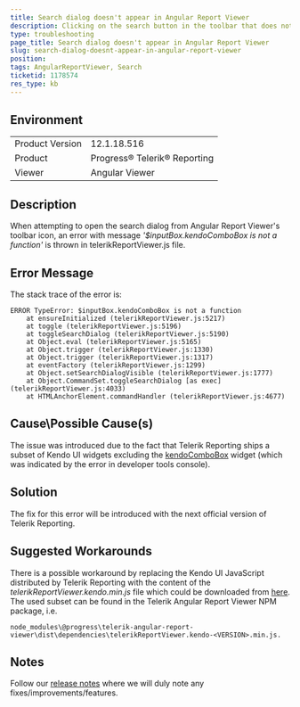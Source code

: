 ```yaml
---
title: Search dialog doesn't appear in Angular Report Viewer
description: Clicking on the search button in the toolbar that does not show the search dialog.
type: troubleshooting
page_title: Search dialog doesn't appear in Angular Report Viewer
slug: search-dialog-doesnt-appear-in-angular-report-viewer
position: 
tags: AngularReportViewer, Search
ticketid: 1178574
res_type: kb
---
```


## Environment
<table>
	<tr>
		<td>Product Version</td>
		<td>12.1.18.516</td>
	</tr>
	<tr>
		<td>Product</td>
		<td>Progress® Telerik® Reporting </td>
	</tr>
	<tr>
		<td>Viewer</td>
		<td>Angular Viewer</td>
	</tr>
</table>


## Description
When attempting to open the search dialog from Angular Report Viewer's toolbar icon, an error with message *'$inputBox.kendoComboBox is not a function'* is thrown in telerikReportViewer.js file. 

## Error Message
The stack trace of the error is:
```
ERROR TypeError: $inputBox.kendoComboBox is not a function
    at ensureInitialized (telerikReportViewer.js:5217)
    at toggle (telerikReportViewer.js:5196)
    at toggleSearchDialog (telerikReportViewer.js:5190)
    at Object.eval (telerikReportViewer.js:5165)
    at Object.trigger (telerikReportViewer.js:1330)
    at Object.trigger (telerikReportViewer.js:1317)
    at eventFactory (telerikReportViewer.js:1299)
    at Object.setSearchDialogVisible (telerikReportViewer.js:1777)
    at Object.CommandSet.toggleSearchDialog [as exec] (telerikReportViewer.js:4033)
    at HTMLAnchorElement.commandHandler (telerikReportViewer.js:4677)
```

## Cause\Possible Cause(s)
The issue was introduced due to the fact that Telerik Reporting ships a subset of Kendo UI widgets excluding the [kendoComboBox](https://www.telerik.com/kendo-ui/combobox) widget (which was indicated by the error in developer tools console).

## Solution
The fix for this error will be introduced with the next official version of Telerik Reporting.

## Suggested Workarounds
There is a possible workaround by replacing the Kendo UI JavaScript distributed by Telerik Reporting with the content of the *telerikReportViewer.kendo.min.js* file which could be downloaded from [here](https://www.telerik.com/docs/default-source/knowledgebasearticleattachments/reporting/telerikreportviewer-kendo-min.zip?sfvrsn=af62bd98_2). 
The used subset can be found in the Telerik Angular Report Viewer NPM package, i.e. 

```
node_modules\@progress\telerik-angular-report-viewer\dist\dependencies\telerikReportViewer.kendo-<VERSION>.min.js.
```

## Notes
Follow our [release notes](https://www.telerik.com/support/whats-new/reporting/release-history) where we will duly note any fixes/improvements/features.
